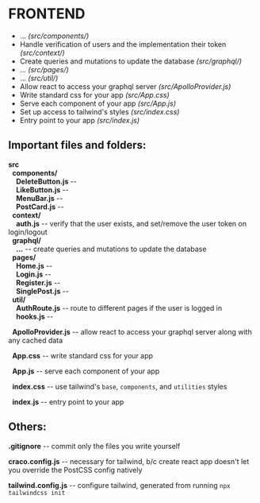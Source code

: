 # FRONTEND

* ... *(src/components/)*
* Handle verification of users and the implementation their token *(src/context/)*
* Create queries and mutations to update the database *(src/graphql/)*
* ... *(src/pages/)*
* ... *(src/util/)*
* Allow react to access your graphql server *(src/ApolloProvider.js)*
* Write standard css for your app *(src/App.css)*
* Serve each component of your app *(src/App.js)*
* Set up access to tailwind's styles *(src/index.css)*
* Entry point to your app *(src/index.js)*


## Important files and folders:

**src**\
&nbsp; **components/**\
&nbsp; &nbsp; **DeleteButton.js** -- \
&nbsp; &nbsp; **LikeButton.js** -- \
&nbsp; &nbsp; **MenuBar.js** -- \
&nbsp; &nbsp; **PostCard.js** -- \
&nbsp; **context/**\
&nbsp; &nbsp; **auth.js** -- verify that the user exists, and set/remove the user token on login/logout\
&nbsp; **graphql/**\
&nbsp; &nbsp; **...** -- create queries and mutations to update the database\
&nbsp; **pages/**\
&nbsp; &nbsp; **Home.js** -- \
&nbsp; &nbsp; **Login.js** -- \
&nbsp; &nbsp; **Register.js** -- \
&nbsp; &nbsp; **SinglePost.js** -- \
&nbsp; **util/**\
&nbsp; &nbsp; **AuthRoute.js** -- route to different pages if the user is logged in\
&nbsp; &nbsp; **hooks.js** -- 

&nbsp; **ApolloProvider.js** -- allow react to access your graphql server along with any cached data

&nbsp; **App.css** -- write standard css for your app

&nbsp; **App.js** -- serve each component of your app

&nbsp; **index.css** -- use tailwind's `base`, `components`, and `utilities` styles

&nbsp; **index.js** -- entry point to your app


## Others:

**.gitignore** -- commit only the files you write yourself

**craco.config.js** -- necessary for tailwind, b/c create react app doesn't let you override the PostCSS config natively

**tailwind.config.js** -- configure tailwind, generated from running `npx tailwindcss init`